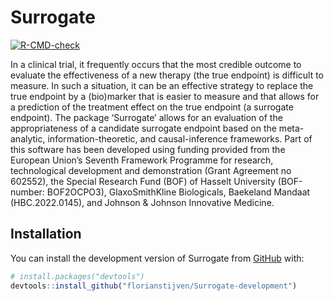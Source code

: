 
<!-- README.md is generated from README.Rmd. Please edit that file -->

# Surrogate

<!-- badges: start -->

[![R-CMD-check](https://github.com/florianstijven/Surrogate-development/actions/workflows/R-CMD-check.yaml/badge.svg)](https://github.com/florianstijven/Surrogate-development/actions/workflows/R-CMD-check.yaml)
<!-- badges: end -->

In a clinical trial, it frequently occurs that the most credible outcome
to evaluate the effectiveness of a new therapy (the true endpoint) is
difficult to measure. In such a situation, it can be an effective
strategy to replace the true endpoint by a (bio)marker that is easier to
measure and that allows for a prediction of the treatment effect on the
true endpoint (a surrogate endpoint). The package ‘Surrogate’ allows for
an evaluation of the appropriateness of a candidate surrogate endpoint
based on the meta-analytic, information-theoretic, and causal-inference
frameworks. Part of this software has been developed using funding
provided from the European Union’s Seventh Framework Programme for
research, technological development and demonstration (Grant Agreement
no 602552), the Special Research Fund (BOF) of Hasselt University
(BOF-number: BOF2OCPO3), GlaxoSmithKline Biologicals, Baekeland Mandaat
(HBC.2022.0145), and Johnson & Johnson Innovative Medicine.

## Installation

You can install the development version of Surrogate from
[GitHub](https://github.com/) with:

``` r
# install.packages("devtools")
devtools::install_github("florianstijven/Surrogate-development")
```
